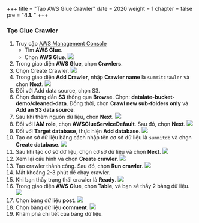 +++
title = "Tạo AWS Glue Crawler"
date = 2020
weight = 1
chapter = false
pre = "<b>4.1. </b>"
+++

### Tạo Glue Crawler

1. Truy cập [AWS Management Console](https://us-east-1.console.aws.amazon.com/console/home?region=us-east-1)
   - Tìm **AWS Glue**.
   - Chọn **AWS Glue**.
     ![](/images/4/1/1.png)
2. Trong giao diện **AWS Glue**, chọn **Crawlers**.
3. Chọn Create Crawler.
   ![](/images/4/1/2.png)
4. Trong giao diện **Add Crawler**, nhập **Crawler name** là `summitcrawler` và chọn **Next**.
   ![](/images/4/1/3.png)
5. Đối với Add data source, chọn S3.
6. Chọn đường dẫn **S3** thông qua **Browse**. Chọn: **datalate-bucket-demo/cleaned-data**. Đồng thời, chọn **Crawl new sub-folders only** và **Add an S3 data source**.
7. Sau khi thêm nguồn dữ liệu, chọn **Next**.
   ![](/images/4/1/4.png)
8. Đối với **IAM role**, chọn **AWSGlueServiceDefault**. Sau đó, chọn **Next**.
   ![](/images/4/1/5.png)
9. Đối với **Target database**, thực hiện **Add database**.
   ![](/images/4/1/6.png)
10. Tạo cơ sở dữ liệu bằng cách nhập tên cơ sở dữ liệu là `summitdb` và chọn **Create database**.
    ![](/images/4/1/7.png)
11. Sau khi tạo cơ sở dữ liệu, chọn cơ sở dữ liệu và chọn **Next**.
    ![](/images/4/1/9.png)
12. Xem lại cấu hình và chọn **Create crawler**.
    ![](/images/4/1/10.png)
13. Tạo crawler thành công. Sau đó, chọn **Run crawler**.
    ![](/images/4/1/11.png)
14. Mất khoảng 2-3 phút để chạy crawler.
15. Khi bạn thấy trạng thái crawler là **Ready**.
    ![](/images/4/1/12.png)
16. Trong giao diện **AWS Glue**, chọn **Table**, và bạn sẽ thấy 2 bảng dữ liệu.
    ![](/images/4/1/13.png)
17. Chọn bảng dữ liệu **post**.
    ![](/images/4/1/14.png)
18. Chọn bảng dữ liệu **comment**.
    ![](/images/4/1/14.png)
19. Khám phá chi tiết của bảng dữ liệu.
